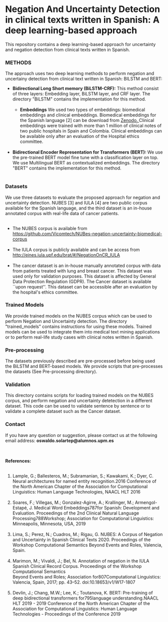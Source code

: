 # Negation And Uncertainty Detection in clinical texts written in Spanish: A deep learning-based approach
This repository contains a deep learning-based approach for uncertainty and negation detection from clinical texts written in Spanish. 
<h3>METHODS </h3>
The approach uses two deep learning methods to perform negation and uncertainy detection from clinical text written in Spanish: BILSTM and BERT:
 <ul>
 <li> <strong>Bidirectional Long Short memory (BiLSTM-CRF):</strong> This method consist of three layers: Embedding layer, BiLSTM layer, and CRF layer. The directory "BiLSTM" contains the implementation for this method.
  <ul>
   </br>
    <li><strong> Embeddings</strong> We used two types of embeddings: biomedical embeddings and clinical embeddings. Biomedical embeddings for the Spanish language [2] can be download from <a href= "https://zenodo.org/record/3626806#.X_w5mXUzY0Q"> Zenodo. </a> Clinical embeddings were trained with more than 1 million of clinical notes of two public hospitals in Spain and Colombia. Clinical embeddings can be available only after an evaluation of the Hospital ethics committee.
  
  </ul>
  </br> 
 <li> <strong> Bidirectional Encoder Representation for Transformers (BERT): </strong>  We use the pre-trained BERT model fine tune with a classification layer on top. We use Multilingual BERT as contextualized embeddings. The directory "BERT" contains the implementation for this method.</br> </br> 
  </ul>
</ul>
 
<h3>Datasets</h3>
We use three datasets to evaluate the proposed approach for negation and uncertainty detection. NUBES [3]  and IULA [4] are two public corpus available for the Spanish language, and the third dataset is an in-house annotated corpus with real-life data of cancer patients. 
 </br> </br> 

<ul>
 <li> The NUBES corpus is available from <a href= https://github.com/Vicomtech/NUBes-negation-uncertainty-biomedical-corpus> https://github.com/Vicomtech/NUBes-negation-uncertainty-biomedical-corpus</a>  
  </br> </br>      
  <li> The IULA corpus is publicly available and can be access from <a href =http://eines.iula.upf.edu/brat/#/NegationOnCR_IULA> http://eines.iula.upf.edu/brat/#/NegationOnCR_IULA<a>
  </br> </br>   
  <li> The cancer dataset is an in-house manually annotated corpus with data from patients treated with lung and breast cancer. This dataset was used only for validation purposes. This dataset is affected by General Data Protection Regulation (GDPR). The Cancer dataset is available ``upon request''. This dataset can be accessible after an evaluation by the hospital's ethics committee.
</ul>

<h3> Trained Models </h3>
We provide trained models on the NUBES corpus which can be used to perform Negation and Uncertainty detection. The directory "trained_models" contains instructions for using these models. Trained models can be used to integrate them into medical text mining applications or to perform real-life study cases with clinical notes written in Spanish.

<h3> Pre-processing </h3>
The datasets previously described are pre-processed before being used  the BiLSTM and BERT-based models. We provide scripts that pre-processes the datasets (See Pre-processing directory). 

<h3> Validation </h3>
This directory contains scripts for loading trained  models on the NUBES corpus, and perform negation and uncertainty  detetection in a different dataset. This code can be used to validate sentence by  sentence or to validate a complete dataset such as the Cancer dataset. 

<h3> Contact </h3>
If you have any question or suggestion, please contact us at the following email address: <b>oswaldo.solartep@alumnos.upm.es</b>

</br> </br>
<strong>References:</strong>
</br> </br>
1. Lample, G.; Ballesteros, M.; Subramanian, S.; Kawakami, K.; Dyer, C.  Neural architectures for named entity  recognition.2016  Conference  of  the  North  American  Chapter  of  the  Association  for  Computational Linguistics: Human Language Technologies, NAACL HLT 2016
</br> </br> 
2. Soares, F.; Villegas, M.; Gonzalez-Agirre, A.; Krallinger, M.; Armengol-Estapé, J. Medical Word Embeddings787for Spanish: Development and Evaluation.  Proceedings of the 2nd Clinical Natural Language Processing788Workshop; Association for Computational Linguistics: Minneapolis, Minnesota, USA, 2019
</br> </br>
3. Lima, S.; Perez, N.; Cuadros, M.; Rigau, G.  NUBES: A Corpus of Negation and Uncertainty in Spanish Clinical Texts 2020.  Proceedings  of  the  Workshop  Computational  Semantics  Beyond  Events  and  Roles,  Valencia,  Spain.
</br> </br>
4. Marimon, M.; Vivaldi, J.; Bel, N.  Annotation of negation in the IULA Spanish Clinical Record Corpus. Proceedings  of  the  Workshop  Computational  Semantics  
Beyond  Events  and  Roles;  Association  for807Computational Linguistics: Valencia, Spain, 2017; pp. 43–52.  doi:10.18653/v1/W17-1807
</br> </br>
5. Devlin, J.; Chang, M.W.; Lee, K.; Toutanova, K. BERT: Pre-training of deep bidirectional transformers for795language understanding.NAACL HLT 2019 - 2019 Conference of the North American Chapter of the Association for Computational Linguistics: Human Language Technologies - Proceedings of the Conference 2019

